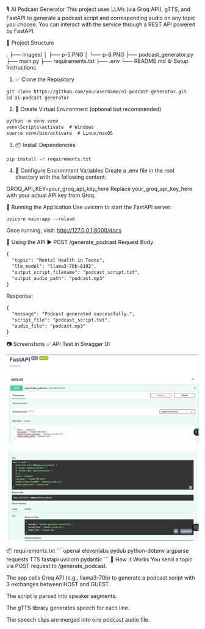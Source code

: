 🎙️ AI Podcast Generator
This project uses LLMs (via Groq API), gTTS, and FastAPI to generate a podcast script and corresponding audio on any topic you choose. You can interact with the service through a REST API powered by FastAPI.

📁 Project Structure

.
├── images/
│   ├── p-5.PNG
│   └── p-6.PNG
├── podcast_generator.py
├── main.py
├── requirements.txt
├── .env
└── README.md
⚙️ Setup Instructions
1. ✅ Clone the Repository
```
git clone https://github.com/yourusername/ai-podcast-generator.git
cd ai-podcast-generator
```
2. 🐍 Create Virtual Environment (optional but recommended)
```
python -m venv venv
venv\Scripts\activate  # Windows
source venv/bin/activate  # Linux/macOS
```
3. 📦 Install Dependencies
```
pip install -r requirements.txt
```
4. 🔐 Configure Environment Variables
Create a .env file in the root directory with the following content:


GROQ_API_KEY=your_groq_api_key_here
Replace your_groq_api_key_here with your actual API key from Groq.

🚀 Running the Application
Use uvicorn to start the FastAPI server:

```
uvicorn main:app --reload
```
Once running, visit: http://127.0.0.1:8000/docs

🔄 Using the API
▶️ POST /generate_podcast
Request Body:

```
{
  "topic": "Mental Health in Teens",
  "llm_model": "llama3-70b-8192",
  "output_script_filename": "podcast_script.txt",
  "output_audio_path": "podcast.mp3"
}
```
Response:

```
{
  "message": "Podcast generated successfully.",
  "script_file": "podcast_script.txt",
  "audio_file": "podcast.mp3"
}
```
📷 Screenshots
✅ API Test in Swagger UI
<p align="center"> <img src="images/p-5.PNG" width="600" alt="API Input"> </p> <p align="center"> <img src="images/p-6.PNG" width="600" alt="API Output"> </p>
📦 requirements.txt
```
openai
elevenlabs
pydub
python-dotenv
argparse
requests
TTS
fastapi
uvicorn
pydantic
```
🧠 How It Works
You send a topic via POST request to /generate_podcast.

The app calls Groq API (e.g., llama3-70b) to generate a podcast script with 3 exchanges between HOST and GUEST.

The script is parsed into speaker segments.

The gTTS library generates speech for each line.

The speech clips are merged into one podcast audio file.
